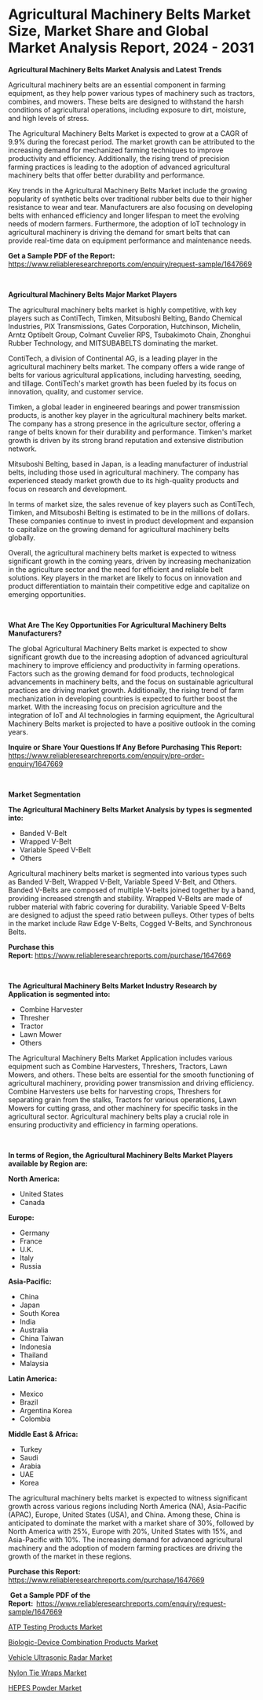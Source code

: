 <p><h1>Agricultural Machinery Belts Market Size, Market Share and Global Market Analysis Report, 2024 - 2031</h1></p><p><strong>Agricultural Machinery Belts Market Analysis and Latest Trends</strong></p>
<p><p>Agricultural machinery belts are an essential component in farming equipment, as they help power various types of machinery such as tractors, combines, and mowers. These belts are designed to withstand the harsh conditions of agricultural operations, including exposure to dirt, moisture, and high levels of stress.</p><p>The Agricultural Machinery Belts Market is expected to grow at a CAGR of 9.9% during the forecast period. The market growth can be attributed to the increasing demand for mechanized farming techniques to improve productivity and efficiency. Additionally, the rising trend of precision farming practices is leading to the adoption of advanced agricultural machinery belts that offer better durability and performance.</p><p>Key trends in the Agricultural Machinery Belts Market include the growing popularity of synthetic belts over traditional rubber belts due to their higher resistance to wear and tear. Manufacturers are also focusing on developing belts with enhanced efficiency and longer lifespan to meet the evolving needs of modern farmers. Furthermore, the adoption of IoT technology in agricultural machinery is driving the demand for smart belts that can provide real-time data on equipment performance and maintenance needs.</p></p>
<p><strong>Get a Sample PDF of the Report:&nbsp;</strong> <a href="https://www.reliableresearchreports.com/enquiry/request-sample/1647669">https://www.reliableresearchreports.com/enquiry/request-sample/1647669</a></p>
<p>&nbsp;</p>
<p><strong>Agricultural Machinery Belts Major Market Players</strong></p>
<p><p>The agricultural machinery belts market is highly competitive, with key players such as ContiTech, Timken, Mitsuboshi Belting, Bando Chemical Industries, PIX Transmissions, Gates Corporation, Hutchinson, Michelin, Arntz Optibelt Group, Colmant Cuvelier RPS, Tsubakimoto Chain, Zhonghui Rubber Technology, and MITSUBABELTS dominating the market.</p><p>ContiTech, a division of Continental AG, is a leading player in the agricultural machinery belts market. The company offers a wide range of belts for various agricultural applications, including harvesting, seeding, and tillage. ContiTech's market growth has been fueled by its focus on innovation, quality, and customer service.</p><p>Timken, a global leader in engineered bearings and power transmission products, is another key player in the agricultural machinery belts market. The company has a strong presence in the agriculture sector, offering a range of belts known for their durability and performance. Timken's market growth is driven by its strong brand reputation and extensive distribution network.</p><p>Mitsuboshi Belting, based in Japan, is a leading manufacturer of industrial belts, including those used in agricultural machinery. The company has experienced steady market growth due to its high-quality products and focus on research and development.</p><p>In terms of market size, the sales revenue of key players such as ContiTech, Timken, and Mitsuboshi Belting is estimated to be in the millions of dollars. These companies continue to invest in product development and expansion to capitalize on the growing demand for agricultural machinery belts globally.</p><p>Overall, the agricultural machinery belts market is expected to witness significant growth in the coming years, driven by increasing mechanization in the agriculture sector and the need for efficient and reliable belt solutions. Key players in the market are likely to focus on innovation and product differentiation to maintain their competitive edge and capitalize on emerging opportunities.</p></p>
<p>&nbsp;</p>
<p><strong>What Are The Key Opportunities For Agricultural Machinery Belts Manufacturers?</strong></p>
<p><p>The global Agricultural Machinery Belts market is expected to show significant growth due to the increasing adoption of advanced agricultural machinery to improve efficiency and productivity in farming operations. Factors such as the growing demand for food products, technological advancements in machinery belts, and the focus on sustainable agricultural practices are driving market growth. Additionally, the rising trend of farm mechanization in developing countries is expected to further boost the market. With the increasing focus on precision agriculture and the integration of IoT and AI technologies in farming equipment, the Agricultural Machinery Belts market is projected to have a positive outlook in the coming years.</p></p>
<p><strong>Inquire or Share Your Questions If Any Before Purchasing This Report:</strong> <a href="https://www.reliableresearchreports.com/enquiry/pre-order-enquiry/1647669">https://www.reliableresearchreports.com/enquiry/pre-order-enquiry/1647669</a></p>
<p>&nbsp;</p>
<p><strong>Market Segmentation</strong></p>
<p><strong>The Agricultural Machinery Belts Market Analysis by types is segmented into:</strong></p>
<p><ul><li>Banded V-Belt</li><li>Wrapped V-Belt</li><li>Variable Speed V-Belt</li><li>Others</li></ul></p>
<p><p>Agricultural machinery belts market is segmented into various types such as Banded V-Belt, Wrapped V-Belt, Variable Speed V-Belt, and Others. Banded V-Belts are composed of multiple V-belts joined together by a band, providing increased strength and stability. Wrapped V-Belts are made of rubber material with fabric covering for durability. Variable Speed V-Belts are designed to adjust the speed ratio between pulleys. Other types of belts in the market include Raw Edge V-Belts, Cogged V-Belts, and Synchronous Belts.</p></p>
<p><strong>Purchase this Report:&nbsp;</strong><a href="https://www.reliableresearchreports.com/purchase/1647669">https://www.reliableresearchreports.com/purchase/1647669</a></p>
<p>&nbsp;</p>
<p><strong>The Agricultural Machinery Belts Market Industry Research by Application is segmented into:</strong></p>
<p><ul><li>Combine Harvester</li><li>Thresher</li><li>Tractor</li><li>Lawn Mower</li><li>Others</li></ul></p>
<p><p>The Agricultural Machinery Belts Market Application includes various equipment such as Combine Harvesters, Threshers, Tractors, Lawn Mowers, and others. These belts are essential for the smooth functioning of agricultural machinery, providing power transmission and driving efficiency. Combine Harvesters use belts for harvesting crops, Threshers for separating grain from the stalks, Tractors for various operations, Lawn Mowers for cutting grass, and other machinery for specific tasks in the agricultural sector. Agricultural machinery belts play a crucial role in ensuring productivity and efficiency in farming operations.</p></p>
<p>&nbsp;</p>
<p><strong>In terms of Region, the Agricultural Machinery Belts Market Players available by Region are:</strong></p>
<p>
    <p> <strong> North America: </strong>
        <ul>
            <li>United States</li>
            <li>Canada</li>
        </ul>
        </p> 
    <p> <strong> Europe: </strong>
        <ul>
            <li>Germany</li>
            <li>France</li>
            <li>U.K.</li>
            <li>Italy</li>
            <li>Russia</li>
        </ul>
        </p> 
    <p> <strong> Asia-Pacific: </strong>
        <ul>
            <li>China</li>
            <li>Japan</li>
            <li>South Korea</li>
            <li>India</li>
            <li>Australia</li>
            <li>China Taiwan</li>
            <li>Indonesia</li>
            <li>Thailand</li>
            <li>Malaysia</li>
        </ul>
        </p> 
    <p> <strong> Latin America: </strong>
        <ul>
            <li>Mexico</li>
            <li>Brazil</li>
            <li>Argentina Korea</li>
            <li>Colombia</li>
        </ul>
        </p> 
    <p> <strong> Middle East & Africa: </strong>
        <ul>
            <li>Turkey</li>
            <li>Saudi</li>
            <li>Arabia</li>
            <li>UAE</li>
            <li>Korea</li>
        </ul>
    </p>
    </p>
<p><p>The agricultural machinery belts market is expected to witness significant growth across various regions including North America (NA), Asia-Pacific (APAC), Europe, United States (USA), and China. Among these, China is anticipated to dominate the market with a market share of 30%, followed by North America with 25%, Europe with 20%, United States with 15%, and Asia-Pacific with 10%. The increasing demand for advanced agricultural machinery and the adoption of modern farming practices are driving the growth of the market in these regions.</p></p>
<p><strong>Purchase this Report: </strong><a href="https://www.reliableresearchreports.com/purchase/1647669">https://www.reliableresearchreports.com/purchase/1647669</a></p>
<p>&nbsp;<strong>Get a Sample PDF of the Report:&nbsp;&nbsp;</strong><a href="https://www.reliableresearchreports.com/enquiry/request-sample/1647669">https://www.reliableresearchreports.com/enquiry/request-sample/1647669</a></p>
<p><strong></strong></p>
<p><p><a href="https://meowing-lemming-dd3.notion.site/ATP-Testing-Products-Market-A-Comprehensive-Report-of-its-Market-Share-Growth-Trends-2024-2031-560b3dc02441439db2c558a71ebb142d">ATP Testing Products Market</a></p><p><a href="https://cute-banjo-8ca.notion.site/Biologic-Device-Combination-Products-Market-Growth-Market-Trends-COVID-19-Impact-and-Forecasts-fo-63e8d552baad454eaf877878bfacfcea">Biologic-Device Combination Products Market</a></p><p><a href="https://unruly-ladybug-44b.notion.site/Vehicle-Ultrasonic-Radar-Market-Challenges-Opportunities-and-Growth-Drivers-and-Major-Market-Play-bde208e6d1fc4f8e89db9cdb17fbfa2a">Vehicle Ultrasonic Radar Market</a></p><p><a href="https://view.publitas.com/reportprime-1/nylon-tie-wraps-market-research-report-reveals-the-latest-trends-and-opportunities-of-this-market-for-period-from-2024-2031/">Nylon Tie Wraps Market</a></p><p><a href="https://view.publitas.com/reportprime-1/hepes-powder-market-research-report-unlocks-analysis-on-the-market-financial-status-market-size-and-market-revenue-upto-2031/">HEPES Powder Market</a></p></p>